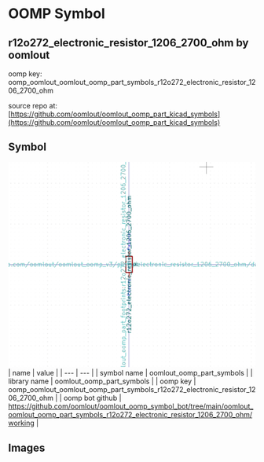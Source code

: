 # OOMP Symbol  
## r12o272_electronic_resistor_1206_2700_ohm  by oomlout  
  
oomp key: oomp_oomlout_oomlout_oomp_part_symbols_r12o272_electronic_resistor_1206_2700_ohm  
  
source repo at: [https://github.com/oomlout/oomlout_oomp_part_kicad_symbols](https://github.com/oomlout/oomlout_oomp_part_kicad_symbols)  
## Symbol  
  
[![working.png](working_600.png)](working.png)  
| name | value | 
| --- | --- | 
| symbol name | oomlout_oomp_part_symbols | 
| library name | oomlout_oomp_part_symbols | 
| oomp key | oomp_oomlout_oomlout_oomp_part_symbols_r12o272_electronic_resistor_1206_2700_ohm | 
| oomp bot github | https://github.com/oomlout/oomlout_oomp_symbol_bot/tree/main/oomlout_oomlout_oomp_part_symbols_r12o272_electronic_resistor_1206_2700_ohm/working | 
## Images  
